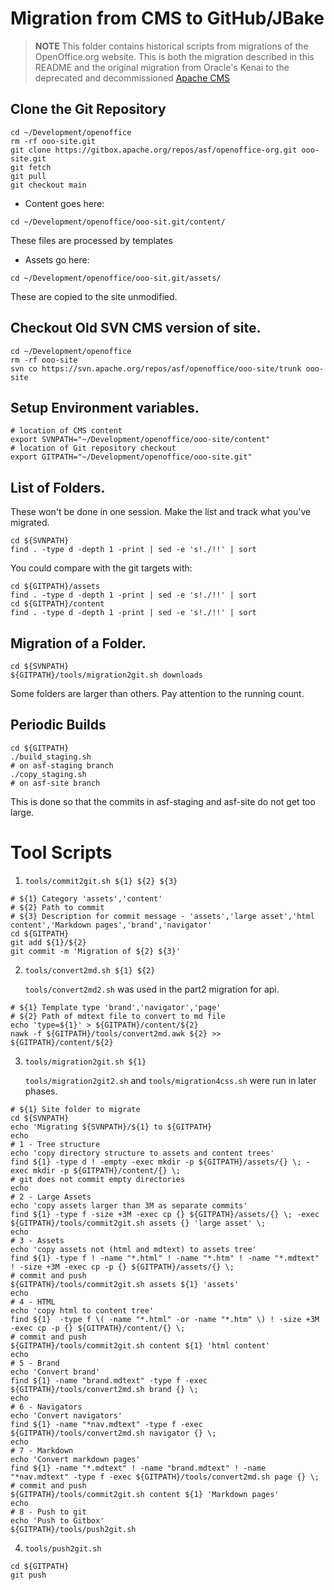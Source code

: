 # Migration from CMS to GitHub/JBake

> **NOTE** This folder contains historical scripts from migrations of the OpenOffice.org website.
> This is both the migration described in this README and the original migration from Oracle's Kenai
> to the deprecated and decommissioned [Apache CMS](README-TO-CMS.txt)

## Clone the Git Repository

```
cd ~/Development/openoffice
rm -rf ooo-site.git
git clone https://gitbox.apache.org/repos/asf/openoffice-org.git ooo-site.git
git fetch
git pull
git checkout main
```

- Content goes here:

```
cd ~/Development/openoffice/ooo-sit.git/content/
```

  These files are processed by templates

- Assets go here:

```
cd ~/Development/openoffice/ooo-sit.git/assets/
```

  These are copied to the site unmodified.


## Checkout Old SVN CMS version of site.

```
cd ~/Development/openoffice
rm -rf ooo-site
svn co https://svn.apache.org/repos/asf/openoffice/ooo-site/trunk ooo-site
```

## Setup Environment variables.

```
# location of CMS content
export SVNPATH="~/Development/openoffice/ooo-site/content"
# location of Git repository checkout
export GITPATH="~/Development/openoffice/ooo-site.git"
```

## List of Folders.

These won't be done in one session. Make the list and track what you've migrated.

```
cd ${SVNPATH}
find . -type d -depth 1 -print | sed -e 's!./!!' | sort
```

You could compare with the git targets with:

```
cd ${GITPATH}/assets
find . -type d -depth 1 -print | sed -e 's!./!!' | sort
cd ${GITPATH}/content
find . -type d -depth 1 -print | sed -e 's!./!!' | sort
```

## Migration of a Folder.

```
cd ${SVNPATH}
${GITPATH}/tools/migration2git.sh downloads
```

Some folders are larger than others. Pay attention to the running count.

## Periodic Builds

```
cd ${GITPATH}
./build_staging.sh
# on asf-staging branch
./copy_staging.sh
# on asf-site branch
```

This is done so that the commits in asf-staging and asf-site do not get too large.

# Tool Scripts

1. `tools/commit2git.sh ${1} ${2} ${3}`

```
# ${1} Category 'assets','content'
# ${2} Path to commit
# ${3} Description for commit message - 'assets','large asset','html content','Markdown pages','brand','navigator'
cd ${GITPATH}
git add ${1}/${2}
git commit -m 'Migration of ${2} ${3}'
```

2. `tools/convert2md.sh ${1} ${2}`

   `tools/convert2md2.sh` was used in the part2 migration for api.

```
# ${1} Template type 'brand','navigator','page'
# ${2} Path of mdtext file to convert to md file
echo 'type=${1}' > ${GITPATH}/content/${2}
nawk -f ${GITPATH}/tools/convert2md.awk ${2} >> ${GITPATH}/content/${2}
```

3. `tools/migration2git.sh ${1}`

   `tools/migration2git2.sh` and `tools/migration4css.sh` were run in later phases.

```
# ${1} Site folder to migrate
cd ${SVNPATH}
echo 'Migrating ${SVNPATH}/${1} to ${GITPATH}
echo
# 1 - Tree structure
echo 'copy directory structure to assets and content trees'
find ${1} -type d ! -empty -exec mkdir -p ${GITPATH}/assets/{} \; -exec mkdir -p ${GITPATH}/content/{} \;
# git does not commit empty directories
echo
# 2 - Large Assets
echo 'copy assets larger than 3M as separate commits'
find ${1} -type f -size +3M -exec cp {} ${GITPATH}/assets/{} \; -exec ${GITPATH}/tools/commit2git.sh assets {} 'large asset' \;
echo
# 3 - Assets
echo 'copy assets not (html and mdtext) to assets tree'
find ${1} -type f ! -name "*.html" ! -name "*.htm" ! -name "*.mdtext" ! -size +3M -exec cp -p {} ${GITPATH}/assets/{} \;
# commit and push
${GITPATH}/tools/commit2git.sh assets ${1} 'assets'
echo
# 4 - HTML
echo 'copy html to content tree'
find ${1}  -type f \( -name "*.html" -or -name "*.htm" \) ! -size +3M -exec cp -p {} ${GITPATH}/content/{} \;
# commit and push
${GITPATH}/tools/commit2git.sh content ${1} 'html content'
echo
# 5 - Brand
echo 'Convert brand'
find ${1} -name "brand.mdtext" -type f -exec ${GITPATH}/tools/convert2md.sh brand {} \;
echo
# 6 - Navigators
echo 'Convert navigators'
find ${1} -name "*nav.mdtext" -type f -exec ${GITPATH}/tools/convert2md.sh navigator {} \;
echo
# 7 - Markdown
echo 'Convert markdown pages'
find ${1} -name "*.mdtext" ! -name "brand.mdtext" ! -name "*nav.mdtext" -type f -exec ${GITPATH}/tools/convert2md.sh page {} \;
# commit and push
${GITPATH}/tools/commit2git.sh content ${1} 'Markdown pages'
echo
# 8 - Push to git
echo 'Push to Gitbox'
${GITPATH}/tools/push2git.sh
```

4. `tools/push2git.sh`

```
cd ${GITPATH}
git push
```

